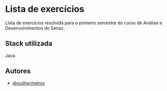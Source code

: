 
# Lista de exercícios

Lista de exercícios resolvida para o primeiro semestre do curso de Análise e Desenvolvimentos do Senac.


## Stack utilizada

Java


## Autores

- [@guilhermehvs](https://www.github.com/guilhermehvsantos)

